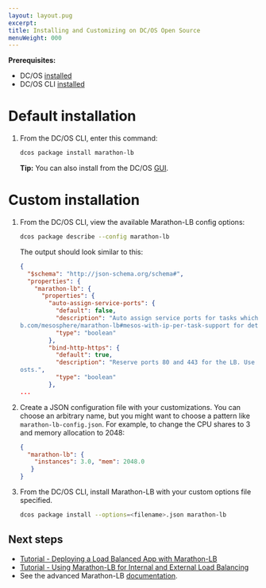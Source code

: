 ```yaml
---
layout: layout.pug
excerpt:
title: Installing and Customizing on DC/OS Open Source
menuWeight: 000
---
```



**Prerequisites:**

- DC/OS [installed](/1.8/administration/installing/)
- DC/OS CLI [installed](/1.8/usage/cli/install/)

# Default installation

1.  From the DC/OS CLI, enter this command:

    ```bash
    dcos package install marathon-lb
    ```

    **Tip:** You can also install from the DC/OS [GUI](/1.8/usage/webinterface/).


# Custom installation

1.  From the DC/OS CLI, view the available Marathon-LB config options:

    ```bash
    dcos package describe --config marathon-lb
    ```

    The output should look similar to this:

    ```json
    {
      "$schema": "http://json-schema.org/schema#",
      "properties": {
        "marathon-lb": {
          "properties": {
            "auto-assign-service-ports": {
              "default": false,
              "description": "Auto assign service ports for tasks which use IP-per-task. See https://githu
    b.com/mesosphere/marathon-lb#mesos-with-ip-per-task-support for details.",
              "type": "boolean"
            },
            "bind-http-https": {
              "default": true,
              "description": "Reserve ports 80 and 443 for the LB. Use this if you intend to use virtual h
    osts.",
              "type": "boolean"
            },
    ...
    ```

1.  Create a JSON configuration file with your customizations. You can choose an arbitrary name, but you might want to choose a pattern like `marathon-lb-config.json`. For example, to change the CPU shares to 3 and memory allocation to 2048:

    ```json
    {
      "marathon-lb": {
        "instances": 3.0, "mem": 2048.0
       }
    }
    ```

4.  From the DC/OS CLI, install Marathon-LB with your custom options file specified.

    ```bash
    dcos package install --options=<filename>.json marathon-lb
    ```

## Next steps

- [Tutorial - Deploying a Load Balanced App with Marathon-LB](/1.8/usage/service-discovery/marathon-lb/marathon-lb-basic-tutorial/)
- [Tutorial - Using Marathon-LB for Internal and External Load Balancing](/1.8/usage/service-discovery/marathon-lb/marathon-lb-advanced-tutorial/)
- See the advanced Marathon-LB [documentation](/1.8/usage/service-discovery/marathon-lb/advanced/).
